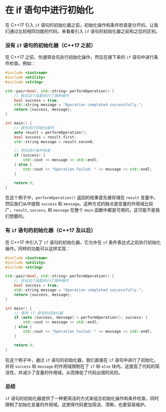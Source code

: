 # 在 if 语句中进行初始化

在 C++17 引入 `if` 语句的初始化器之前，初始化操作和条件检查是分开的。让我们通过比较相同功能的代码，来看看引入 `if` 语句的初始化器之前和之后的区别。

### 没有 `if` 语句的初始化器（C++17 之前）

在 C++17 之前，你通常会先执行初始化操作，然后在接下来的 `if` 语句中进行条件检查。例如：

```cpp
#include <iostream>
#include <utility>
#include <string>

std::pair<bool, std::string> performOperation() {
    // 假设这个函数执行了某种操作
    bool success = true;
    std::string message = "Operation completed successfully.";
    return {success, message};
}

int main() {
    // 首先执行初始化操作
    auto result = performOperation();
    bool success = result.first;
    std::string message = result.second;

    // 然后进行条件检查
    if (success) {
        std::cout << message << std::endl;
    } else {
        std::cout << "Operation failed: " << message << std::endl;
    }

    return 0;
}
```

在这个例子中，`performOperation()` 返回的结果首先被存储在 `result` 变量中，然后我们从中提取 `success` 和 `message`。这种方式的缺点是变量的作用域比较广，`result`, `success`, 和 `message` 在整个 `main` 函数中都是可用的，这可能不是我们想要的。

### 有 `if` 语句的初始化器（C++17 及以后）

在 C++17 中引入了 `if` 语句的初始化器，它允许在 `if` 条件表达式之前执行初始化操作。同样的功能可以这样实现：

```cpp
#include <iostream>
#include <utility>
#include <string>

std::pair<bool, std::string> performOperation() {
    // 假设这个函数执行了某种操作
    bool success = true;
    std::string message = "Operation completed successfully.";
    return {success, message};
}

int main() {
    // 使用 if 语句的初始化器
    if (auto [success, message] = performOperation(); success) {
        std::cout << message << std::endl;
    } else {
        std::cout << "Operation failed: " << message << std::endl;
    }

    return 0;
}
```

在这个例子中，通过 `if` 语句的初始化器，我们直接在 `if` 语句中进行了初始化，并将 `success` 和 `message` 的作用域限制在了 `if` 和 `else` 块内。这提高了代码的简洁性，并减少了变量的作用域，从而降低了代码出错的风险。

### 总结

`if` 语句的初始化器提供了一种更简洁的方式来组合初始化操作和条件检查，同时限制了初始化变量的作用域。这使得代码更加简洁、清晰，也更容易维护。

